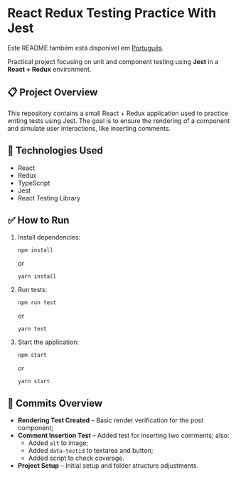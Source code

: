 <h1>React Redux Testing Practice With Jest</h1>
<p>
  Este README também está disponível em <a href="./README.pt-br.md">Português</a>.
</p>
<p>
  Practical project focusing on unit and component testing using <strong>Jest</strong> in a <strong>React + Redux</strong> environment.
</p>
<h2>📋 Project Overview</h2>
<p>
  This repository contains a small React + Redux application used to practice writing tests using Jest.
  The goal is to ensure the rendering of a component and simulate user interactions, like inserting comments.
</p>
<h2>🚀 Technologies Used</h2>
<ul>
  <li>React</li>
  <li>Redux</li>
  <li>TypeScript</li>
  <li>Jest</li>
  <li>React Testing Library</li>
</ul>
<h2>✅ How to Run</h2>
<ol>
  <li>Install dependencies:
    <pre><code>npm install</code></pre>
    or
    <pre><code>yarn install</code></pre>
  </li>
  <li>Run tests:
    <pre><code>npm run test</code></pre>
    or
    <pre><code>yarn test</code></pre>
  </li>
  <li>Start the application:
    <pre><code>npm start</code></pre>
    or
    <pre><code>yarn start</code></pre>
  </li>
</ol>
<h2>📜 Commits Overview</h2>
<ul>
  <li><strong>Rendering Test Created</strong> – Basic render verification for the post component;</li>
  <li><strong>Comment Insertion Test</strong> – Added test for inserting two comments; also:
    <ul>
      <li>Added <code>alt</code> to image;</li>
      <li>Added <code>data-testid</code> to textarea and button;</li>
      <li>Added script to check coverage.</li>
    </ul>
  </li>
  <li><strong>Project Setup</strong> – Initial setup and folder structure adjustments.</li>
</ul>
